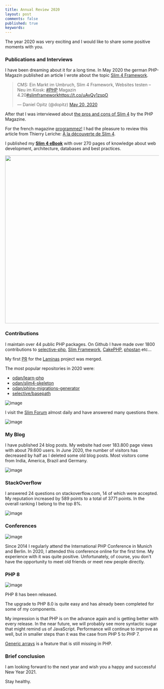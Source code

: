 ```yaml
---
title: Annual Review 2020
layout: post
comments: false
published: true
keywords: 
---
```


The year 2020 was very exciting and I would like to share some positive 
moments with you.

### Publications and Interviews

I have been dreaming about it for a long time. 
In May 2020 the german PHP-Magazin published an article I wrote about the topic 
[Slim 4 Framework](https://entwickler.de/online/php/cms-neu-im-kiosk-php-magazin-4-20-579934160.html).

<blockquote class="twitter-tweet"><p lang="de" dir="ltr">CMS: Ein Markt im Umbruch, Slim 4 Framework, Websites testen – Neu im Kiosk: <a href="https://twitter.com/hashtag/PHP?src=hash&amp;ref_src=twsrc%5Etfw">#PHP</a> Magazin 4.20<a href="https://twitter.com/hashtag/slimframework?src=hash&amp;ref_src=twsrc%5Etfw">#slimframework</a><a href="https://t.co/uAvQy1zspO">https://t.co/uAvQy1zspO</a></p>&mdash; Daniel Opitz (@dopitz) <a href="https://twitter.com/dopitz/status/1263006392392101888?ref_src=twsrc%5Etfw">May 20, 2020</a></blockquote> <script async src="https://platform.twitter.com/widgets.js" charset="utf-8"></script>

After that I was interviewed about [the pros and cons of Slim 4](https://entwickler.de/online/php/php-microframework-slim-579928772.html)
by the PHP Magazine.

For the french magazine [programmez!](https://www.programmez.com/) I had the pleasure to
review this article from Thierry Leriche: [À la découverte de Slim 4](https://www.programmez.com/magazine/article/la-decouverte-de-slim-4).

I published my **[Slim 4 eBook](https://odan.github.io/donate.html)** with over 270 pages
of knowledge about web development, architecture, databases and best practices.

[<img src="https://user-images.githubusercontent.com/781074/92961116-0293a880-f46f-11ea-9e84-90ef9781e0c8.png" width="550">](https://odan.github.io/donate.html)

### Contributions

I maintain over 44 public PHP packages. 
On Github I have made over 1800 contributions to 
[selective-php](https://github.com/selective-php), 
[Slim Framework](https://www.slimframework.com/), 
[CakePHP](https://cakephp.org/), 
[phpstan](https://phpstan.org/) etc...

My first [PR](https://github.com/laminas/laminas-cache-storage-adapter-filesystem/pull/5) 
for the [Laminas](https://getlaminas.org/) project was merged.

The most popular repositories in 2020 were: 

* [odan/learn-php](https://odan.github.io/learn-php/)
* [odan/slim4-skeleton](https://github.com/odan/slim4-skeleton)
* [odan/phinx-migrations-generator](https://github.com/odan/phinx-migrations-generator) 
* [selective/basepath](https://github.com/selective-php/basepath)

![image](https://user-images.githubusercontent.com/781074/103041590-19ba5a00-4577-11eb-8a2f-1c84b247b2a5.png)

I visit the [Slim Forum](https://discourse.slimframework.com/) almost daily and have answered many questions there.

![image](https://user-images.githubusercontent.com/781074/103037179-ac54fc00-456b-11eb-851a-18c61465a150.png)

### My Blog

I have published 24 blog posts. 
My website had over 183.800 page views with about 79.600 users. 
In June 2020, the number of visitors has decreased by half as I deleted some old blog posts.
Most visitors come from India, America, Brazil and Germany.

![image](https://user-images.githubusercontent.com/781074/103037380-005fe080-456c-11eb-9f79-bb7671c4c98e.png)

### StackOverflow

I answered 24 questions on stackoverflow.com, 14 of which were accepted. 
My reputation increased by 589 points to a total of 3771 points. 
In the overall ranking I belong to the top 8%.

![image](https://user-images.githubusercontent.com/781074/103037448-284f4400-456c-11eb-8204-f61735149ae8.png)

### Conferences

![image](https://user-images.githubusercontent.com/781074/103037646-9c89e780-456c-11eb-9be3-f35fb32b6aaf.png)

Since 2014 I regularly attend the International PHP Conference in Munich and Berlin. 
In 2020, I attended this conference online for the first time. 
My experience with it was quite positive. Unfortunately, of course, 
you don't have the opportunity to meet old friends or meet new people directly.

### PHP 8

![image](https://user-images.githubusercontent.com/781074/103037678-b4fa0200-456c-11eb-8984-73c2381ec18a.png)

PHP 8 has been released.

The upgrade to PHP 8.0 is quite easy and has already been completed for some of my 
components.

My impression is that PHP is on the advance again and is getting better with every release.
In the near future, we will probably see more syntactic sugar that might remind us of JavaScript.
Performance will continue to improve as well,
but in smaller steps than it was the case from PHP 5 to PHP 7.

[Generic arrays](https://wiki.php.net/rfc/generic-arrays) is a feature that is still missing in PHP.

### Brief conclusion

I am looking forward to the next year and wish you a happy and successful New Year 2021. 

Stay healthy.
